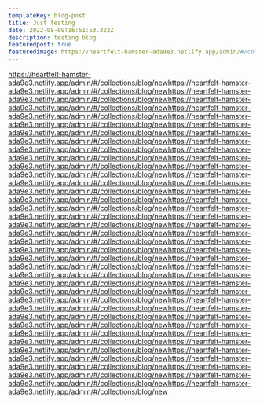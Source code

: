 ```yaml
---
templateKey: blog-post
title: Just testing
date: 2022-08-09T16:51:53.322Z
description: testing blog
featuredpost: true
featuredimage: https://heartfelt-hamster-ada9e3.netlify.app/admin/#/collections/blog/new
---
```

https://heartfelt-hamster-ada9e3.netlify.app/admin/#/collections/blog/newhttps://heartfelt-hamster-ada9e3.netlify.app/admin/#/collections/blog/newhttps://heartfelt-hamster-ada9e3.netlify.app/admin/#/collections/blog/newhttps://heartfelt-hamster-ada9e3.netlify.app/admin/#/collections/blog/newhttps://heartfelt-hamster-ada9e3.netlify.app/admin/#/collections/blog/newhttps://heartfelt-hamster-ada9e3.netlify.app/admin/#/collections/blog/newhttps://heartfelt-hamster-ada9e3.netlify.app/admin/#/collections/blog/newhttps://heartfelt-hamster-ada9e3.netlify.app/admin/#/collections/blog/newhttps://heartfelt-hamster-ada9e3.netlify.app/admin/#/collections/blog/newhttps://heartfelt-hamster-ada9e3.netlify.app/admin/#/collections/blog/newhttps://heartfelt-hamster-ada9e3.netlify.app/admin/#/collections/blog/newhttps://heartfelt-hamster-ada9e3.netlify.app/admin/#/collections/blog/newhttps://heartfelt-hamster-ada9e3.netlify.app/admin/#/collections/blog/newhttps://heartfelt-hamster-ada9e3.netlify.app/admin/#/collections/blog/newhttps://heartfelt-hamster-ada9e3.netlify.app/admin/#/collections/blog/newhttps://heartfelt-hamster-ada9e3.netlify.app/admin/#/collections/blog/newhttps://heartfelt-hamster-ada9e3.netlify.app/admin/#/collections/blog/newhttps://heartfelt-hamster-ada9e3.netlify.app/admin/#/collections/blog/newhttps://heartfelt-hamster-ada9e3.netlify.app/admin/#/collections/blog/newhttps://heartfelt-hamster-ada9e3.netlify.app/admin/#/collections/blog/newhttps://heartfelt-hamster-ada9e3.netlify.app/admin/#/collections/blog/newhttps://heartfelt-hamster-ada9e3.netlify.app/admin/#/collections/blog/newhttps://heartfelt-hamster-ada9e3.netlify.app/admin/#/collections/blog/newhttps://heartfelt-hamster-ada9e3.netlify.app/admin/#/collections/blog/newhttps://heartfelt-hamster-ada9e3.netlify.app/admin/#/collections/blog/newhttps://heartfelt-hamster-ada9e3.netlify.app/admin/#/collections/blog/newhttps://heartfelt-hamster-ada9e3.netlify.app/admin/#/collections/blog/newhttps://heartfelt-hamster-ada9e3.netlify.app/admin/#/collections/blog/newhttps://heartfelt-hamster-ada9e3.netlify.app/admin/#/collections/blog/newhttps://heartfelt-hamster-ada9e3.netlify.app/admin/#/collections/blog/newhttps://heartfelt-hamster-ada9e3.netlify.app/admin/#/collections/blog/newhttps://heartfelt-hamster-ada9e3.netlify.app/admin/#/collections/blog/newhttps://heartfelt-hamster-ada9e3.netlify.app/admin/#/collections/blog/newhttps://heartfelt-hamster-ada9e3.netlify.app/admin/#/collections/blog/newhttps://heartfelt-hamster-ada9e3.netlify.app/admin/#/collections/blog/newhttps://heartfelt-hamster-ada9e3.netlify.app/admin/#/collections/blog/newhttps://heartfelt-hamster-ada9e3.netlify.app/admin/#/collections/blog/newhttps://heartfelt-hamster-ada9e3.netlify.app/admin/#/collections/blog/new